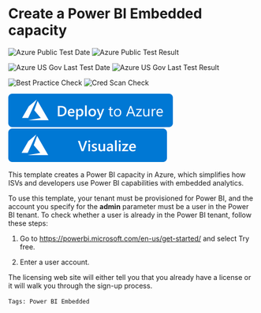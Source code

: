 # Create a Power BI Embedded capacity

![Azure Public Test Date](https://azurequickstartsservice.blob.core.windows.net/badges/101-power-bi-embedded/PublicLastTestDate.svg)
![Azure Public Test Result](https://azurequickstartsservice.blob.core.windows.net/badges/101-power-bi-embedded/PublicDeployment.svg)

![Azure US Gov Last Test Date](https://azurequickstartsservice.blob.core.windows.net/badges/101-power-bi-embedded/FairfaxLastTestDate.svg)
![Azure US Gov Last Test Result](https://azurequickstartsservice.blob.core.windows.net/badges/101-power-bi-embedded/FairfaxDeployment.svg)

![Best Practice Check](https://azurequickstartsservice.blob.core.windows.net/badges/101-power-bi-embedded/BestPracticeResult.svg)
![Cred Scan Check](https://azurequickstartsservice.blob.core.windows.net/badges/101-power-bi-embedded/CredScanResult.svg)

[![Deploy To Azure](https://raw.githubusercontent.com/Azure/azure-quickstart-templates/master/1-CONTRIBUTION-GUIDE/images/deploytoazure.svg?sanitize=true)](https://portal.azure.com/#create/Microsoft.Template/uri/https%3A%2F%2Fraw.githubusercontent.com%2FAzure%2Fazure-quickstart-templates%2Fmaster%2F101-power-bi-embedded%2Fazuredeploy.json)
[![Visualize](https://raw.githubusercontent.com/Azure/azure-quickstart-templates/master/1-CONTRIBUTION-GUIDE/images/visualizebutton.svg?sanitize=true)](http://armviz.io/#/?load=https%3A%2F%2Fraw.githubusercontent.com%2FAzure%2Fazure-quickstart-templates%2Fmaster%2F101-power-bi-embedded%2Fazuredeploy.json)

This template creates a Power BI capacity in Azure, which simplifies how ISVs and developers use Power BI capabilities with embedded analytics.

To use this template, your tenant must be provisioned for Power BI, and the account you specify for the **admin** parameter must be a user in the Power BI tenant. To check whether a user is already in the Power BI tenant, follow these steps:

1. Go to https://powerbi.microsoft.com/en-us/get-started/ and select Try free.

1. Enter a user account.

The licensing web site will either tell you that you already have a license or it will walk you through the sign-up process.

`Tags: Power BI Embedded`
